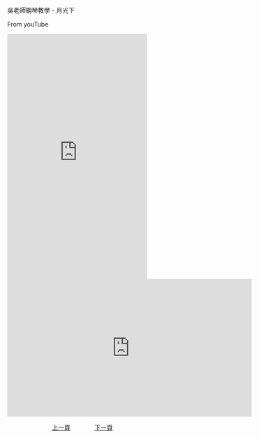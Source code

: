 ﻿---
---
吳老師鋼琴教學 - 月光下

From youTube
<iframe width="320" height="560" src="https://www.youtube.com/embed/VvqL_rvC2RQ" title="月光下" frameborder="0" allow="accelerometer; autoplay; clipboard-write; encrypted-media; gyroscope; picture-in-picture; web-share" allowfullscreen></iframe>
<iframe width="560" height="315" src="https://www.youtube.com/embed/2y4p9K-IsXs" title="月光下" frameborder="0" allow="accelerometer; autoplay; clipboard-write; encrypted-media; gyroscope; picture-in-picture; web-share" allowfullscreen></iframe>

&nbsp;&nbsp;&nbsp;&nbsp;&nbsp;&nbsp;&nbsp;&nbsp;&nbsp;&nbsp;&nbsp;&nbsp;
&nbsp;&nbsp;&nbsp;&nbsp;&nbsp;&nbsp;&nbsp;&nbsp;&nbsp;&nbsp;&nbsp;&nbsp;
[上一頁](T-Bohemian)
&nbsp;&nbsp;&nbsp;&nbsp;&nbsp;&nbsp;&nbsp;&nbsp;&nbsp;&nbsp;&nbsp;&nbsp;
[下一頁](T-SantaLucia)





